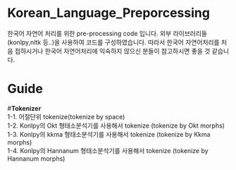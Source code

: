 # Korean_Language_Preporcessing

한국어 자연어 처리를 위한 pre-processing code 입니다. 외부 라이브러리들(konlpy,nltk 등..)을 사용하여 코드를 구성하였습니다. 따라서 한국어 자연어처리를 처음 접하시거나 한국어 자연어처리에 익숙하지 않으신 분들이 참고하시면 좋을 것 같습니다.

 
# Guide

#<b>**Tokenizer**</b></br>
1-1. 어절단위 tokenize(tokenize by space) </br>
1-2. Konlpy의 Okt 형태소분석기를 사용해서 tokenize (tokenize by Okt morphs)</br>
1-3. Konlpy의 kkma 형태소분석기를 사용해서 tokenize (tokenize by Kkma morphs)</br>
1-4. Konlpy의 Hannanum 형태소분석기를 사용해서 tokenize (tokenize by Hannanum morphs)</br>
